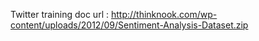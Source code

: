 Twitter training doc url : http://thinknook.com/wp-content/uploads/2012/09/Sentiment-Analysis-Dataset.zip